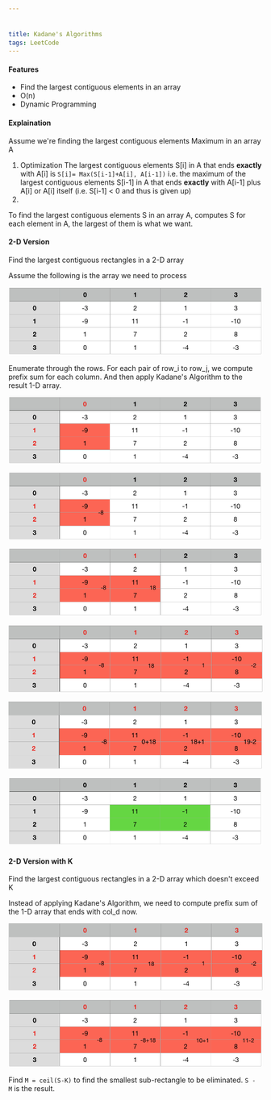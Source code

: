 ```yaml
---


title: Kadane's Algorithms
tags: LeetCode
---
```


#### Features
- Find the largest contiguous elements in an array
- O(n)
- Dynamic Programming

#### Explaination
Assume we're finding the largest contiguous elements Maximum in an array A
1. Optimization
The largest contiguous elements S[i] in A that ends **exactly** with A[i] is 
`S[i]= Max(S[i-1]+A[i], A[i-1])`
i.e. the maximum of the largest contiguous elements S[i-1] in A that ends **exactly** with A[i-1] plus A[i] or A[i] itself (i.e. S[i-1] < 0 and thus is given up)
2. 
To find the largest contiguous elements S in an array A, computes S for each element in A,
the largest of them is what we want.

#### 2-D Version

Find the largest contiguous rectangles in a 2-D array

Assume the following is the array we need to process

![Original Array](/assets/images/kadane-1.png)

Enumerate through the rows. For each pair of row_i to row_j, we compute prefix sum for each column. And then apply Kadane's Algorithm to the result 1-D array.

![Step a](/assets/images/kadane-2.png)

![Step b](/assets/images/kadane-3.png)

![Step d](/assets/images/kadane-4.png)

![Step e](/assets/images/kadane-5.png)

![Step f](/assets/images/kadane-6.png)

![Step g](/assets/images/kadane-7.png)

#### 2-D Version with K

Find the largest contiguous rectangles in a 2-D array which doesn't exceed K

Instead of applying Kadane's Algorithm, we need to compute prefix sum of the 1-D array that ends with col_d now.

![Step 1](/assets/images/kadane-5.png)

![Step 12](/assets/images/kadane-8.png)

Find `M = ceil(S-K)` to find the smallest sub-rectangle to be eliminated. `S - M` is the result.